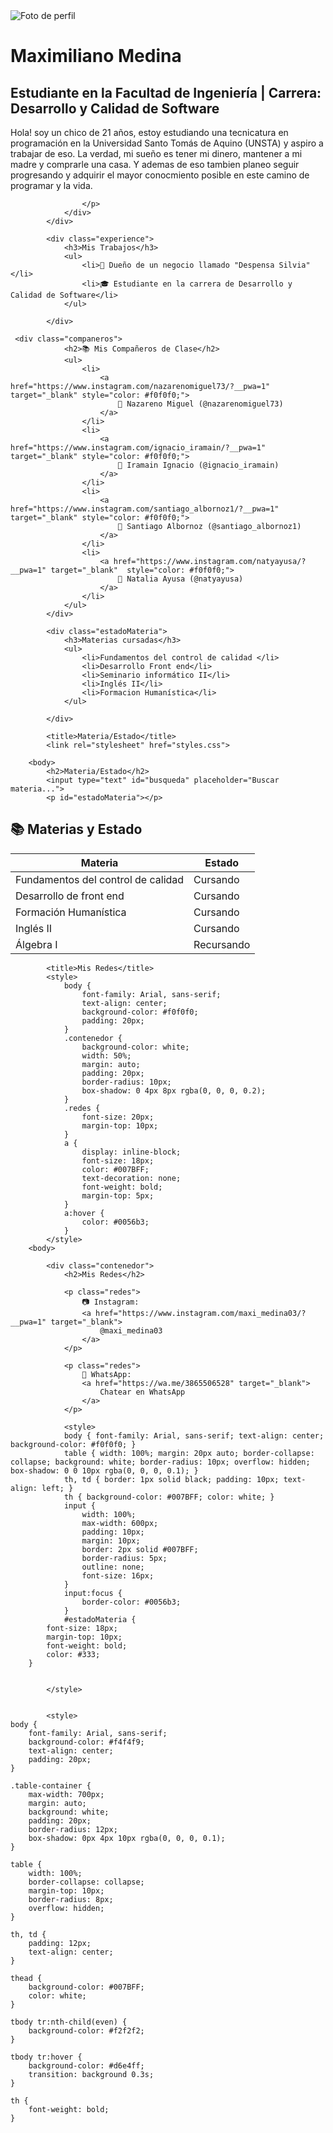 <!DOCTYPE html>
<html lang="es">
<head>
    <meta charset="UTF-8">
    <meta name="viewport" content="width=device-width, initial-scale=1.0">
    <title>Biografía Profesional</title>
    <link rel="stylesheet" href="styles.css">
</head>
<body>
    <div class="wrapper">
        <div class="container">
            <div class="profile">
                <img src="public/image.jpg" alt="Foto de perfil" class="profile-img">
                <div class="bio">
                    <h1>Maximiliano Medina</h1>
                    <h2>Estudiante en la Facultad de Ingeniería | Carrera: Desarrollo y Calidad de Software</h2>
                    <p>
                        Hola! soy un chico de 21 años, estoy estudiando una tecnicatura en programación en la Universidad Santo Tomás de Aquino (UNSTA) y aspiro a trabajar de eso.
                         La verdad, mi sueño es tener mi dinero, mantener a mi madre y comprarle una casa.
                         Y ademas de eso tambien planeo seguir progresando y adquirir el mayor conocmiento posible en este camino de programar y la vida.
                         
                    </p>
                </div>
            </div>
            
            <div class="experience">
                <h3>Mis Trabajos</h3>
                <ul>
                    <li>💼 Dueño de un negocio llamado "Despensa Silvia"</li>
                    <li>🎓 Estudiante en la carrera de Desarrollo y Calidad de Software</li>
                </ul>
            
            </div>
            
     <div class="companeros">
                <h2>📚 Mis Compañeros de Clase</h2>
                <ul>
                    <li>
                        <a href="https://www.instagram.com/nazarenomiguel73/?__pwa=1" target="_blank" style="color: #f0f0f0;">
                            👤 Nazareno Miguel (@nazarenomiguel73)
                        </a>
                    </li>
                    <li>
                        <a href="https://www.instagram.com/ignacio_iramain/?__pwa=1" target="_blank" style="color: #f0f0f0;">
                            👤 Iramain Ignacio (@ignacio_iramain)
                        </a>
                    </li>
                    <li>
                        <a href="https://www.instagram.com/santiago_albornoz1/?__pwa=1" target="_blank" style="color: #f0f0f0;">
                            👤 Santiago Albornoz (@santiago_albornoz1)
                        </a>
                    </li>
                    <li>
                        <a href="https://www.instagram.com/natyayusa/?__pwa=1" target="_blank"  style="color: #f0f0f0;">
                            👤 Natalia Ayusa (@natyayusa)
                        </a>
                    </li>  
                </ul>
            </div>
            
            <div class="estadoMateria">
                <h3>Materias cursadas</h3>
                <ul>
                    <li>Fundamentos del control de calidad </li>
                    <li>Desarrollo Front end</li>
                    <li>Seminario informático II</li>
                    <li>Inglés II</li>
                    <li>Formacion Humanística</li>
                </ul>
            
            </div>
            
            <title>Materia/Estado</title>
            <link rel="stylesheet" href="styles.css">

        <body>
            <h2>Materia/Estado</h2>
            <input type="text" id="busqueda" placeholder="Buscar materia...">
            <p id="estadoMateria"></p>

  <div class="table-container">
    <h2>📚 Materias y Estado</h2>
    <table>
        <thead>
            <tr>
                <th>Materia</th>
                <th>Estado</th>
            </tr>
        </thead>
        <tbody>
            <tr>
                <td>Fundamentos del control de calidad</td>
                <td>Cursando</td>
            </tr>
            <tr>
                <td>Desarrollo de front end</td>
                <td>Cursando</td>
            </tr>
            <tr>
                <td>Formación Humanística</td>
                <td>Cursando</td>
            </tr>
            <tr>
                <td>Inglés II</td>
                <td>Cursando</td>
            </tr>
            <tr>
                <td>Álgebra I</td>
                <td>Recursando</td>
            </tr>
        </tbody>
    </table>
</div>

            <title>Mis Redes</title>
            <style>
                body { 
                    font-family: Arial, sans-serif; 
                    text-align: center; 
                    background-color: #f0f0f0; 
                    padding: 20px; 
                }
                .contenedor {
                    background-color: white;
                    width: 50%;
                    margin: auto;
                    padding: 20px;
                    border-radius: 10px;
                    box-shadow: 0 4px 8px rgba(0, 0, 0, 0.2);
                }
                .redes {
                    font-size: 20px;
                    margin-top: 10px;
                }
                a {
                    display: inline-block;
                    font-size: 18px;
                    color: #007BFF;
                    text-decoration: none;
                    font-weight: bold;
                    margin-top: 5px;
                }
                a:hover { 
                    color: #0056b3; 
                }
            </style>
        <body>
        
            <div class="contenedor">
                <h2>Mis Redes</h2>
        
                <p class="redes">
                    📷 Instagram:  
                    <a href="https://www.instagram.com/maxi_medina03/?__pwa=1" target="_blank">
                        @maxi_medina03
                    </a>
                </p>
        
                <p class="redes">
                    📱 WhatsApp:  
                    <a href="https://wa.me/3865506528" target="_blank">
                        Chatear en WhatsApp
                    </a>
                </p>

</body>
</html>

<script>
    document.addEventListener("DOMContentLoaded", function () {
        document.getElementById("busqueda").addEventListener("keyup", filtrarMaterias);
    });

    function filtrarMaterias() {
        let input = document.getElementById("busqueda").value; // Selecciona el input correcto
        let filas = document.querySelectorAll("tbody tr");
        let estadoTexto = document.getElementById("estadoMateria");
        let encontrado = false;

        filas.forEach(fila => {
            let materia = fila.cells[0].textContent.toLowerCase(); // Ahora usa la celda correcta
            let estado = fila.cells[1].textContent; // La segunda columna tiene el estado
            
            if (materia.includes(input) && input !== "") {
                fila.style.display = "";
                estadoTexto.textContent = "Estado: " + estado;
                encontrado = true;
            } else {
                fila.style.display = "none";
            }
        });

        if (!encontrado) {
            estadoTexto.textContent = "";
        }
    }

    </script>

                <style>
                body { font-family: Arial, sans-serif; text-align: center; background-color: #f0f0f0; }
                table { width: 100%; margin: 20px auto; border-collapse: collapse; background: white; border-radius: 10px; overflow: hidden; box-shadow: 0 0 10px rgba(0, 0, 0, 0.1); }
                th, td { border: 1px solid black; padding: 10px; text-align: left; }
                th { background-color: #007BFF; color: white; }
                input {
                    width: 100%;
                    max-width: 600px;
                    padding: 10px;
                    margin: 10px;
                    border: 2px solid #007BFF;
                    border-radius: 5px;
                    outline: none;
                    font-size: 16px;
                }
                input:focus {
                    border-color: #0056b3;
                }
                #estadoMateria {
            font-size: 18px;
            margin-top: 10px;
            font-weight: bold;
            color: #333;
        }

        
            </style>


            <style>
    body { 
        font-family: Arial, sans-serif; 
        background-color: #f4f4f9; 
        text-align: center;
        padding: 20px;
    }

    .table-container {
        max-width: 700px;
        margin: auto;
        background: white;
        padding: 20px;
        border-radius: 12px;
        box-shadow: 0px 4px 10px rgba(0, 0, 0, 0.1);
    }

    table {
        width: 100%;
        border-collapse: collapse;
        margin-top: 10px;
        border-radius: 8px;
        overflow: hidden;
    }

    th, td {
        padding: 12px;
        text-align: center;
    }

    thead {
        background-color: #007BFF;
        color: white;
    }

    tbody tr:nth-child(even) {
        background-color: #f2f2f2;
    }

    tbody tr:hover {
        background-color: #d6e4ff;
        transition: background 0.3s;
    }

    th {
        font-weight: bold;
    }
</style>
  
